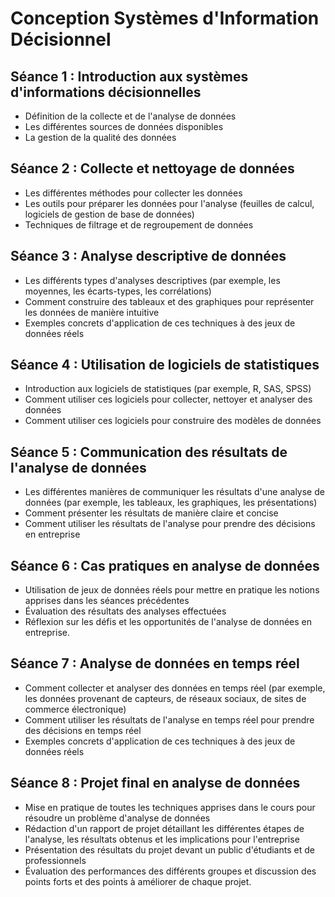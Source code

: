 # Conception Systèmes d'Information Décisionnel

## Séance 1 : Introduction aux systèmes d'informations décisionnelles

- Définition de la collecte et de l'analyse de données
- Les différentes sources de données disponibles
- La gestion de la qualité des données

## Séance 2 : Collecte et nettoyage de données

- Les différentes méthodes pour collecter les données
- Les outils pour préparer les données pour l'analyse (feuilles de calcul, logiciels de gestion de base de données)
- Techniques de filtrage et de regroupement de données

## Séance 3 : Analyse descriptive de données

- Les différents types d'analyses descriptives (par exemple, les moyennes, les écarts-types, les corrélations)
- Comment construire des tableaux et des graphiques pour représenter les données de manière intuitive
- Exemples concrets d'application de ces techniques à des jeux de données réels

## Séance 4 : Utilisation de logiciels de statistiques

- Introduction aux logiciels de statistiques (par exemple, R, SAS, SPSS)
- Comment utiliser ces logiciels pour collecter, nettoyer et analyser des données
- Comment utiliser ces logiciels pour construire des modèles de données

## Séance 5 : Communication des résultats de l'analyse de données

- Les différentes manières de communiquer les résultats d'une analyse de données (par exemple, les tableaux, les graphiques, les présentations)
- Comment présenter les résultats de manière claire et concise
- Comment utiliser les résultats de l'analyse pour prendre des décisions en entreprise

## Séance 6 : Cas pratiques en analyse de données

- Utilisation de jeux de données réels pour mettre en pratique les notions apprises dans les séances précédentes
- Évaluation des résultats des analyses effectuées
- Réflexion sur les défis et les opportunités de l'analyse de données en entreprise.

## Séance 7 : Analyse de données en temps réel

- Comment collecter et analyser des données en temps réel (par exemple, les données provenant de capteurs, de réseaux sociaux, de sites de commerce électronique)
- Comment utiliser les résultats de l'analyse en temps réel pour prendre des décisions en temps réel
- Exemples concrets d'application de ces techniques à des jeux de données réels

## Séance 8 : Projet final en analyse de données

- Mise en pratique de toutes les techniques apprises dans le cours pour résoudre un problème d'analyse de données
- Rédaction d'un rapport de projet détaillant les différentes étapes de l'analyse, les résultats obtenus et les implications pour l'entreprise
- Présentation des résultats du projet devant un public d'étudiants et de professionnels
- Évaluation des performances des différents groupes et discussion des points forts et des points à améliorer de chaque projet.
